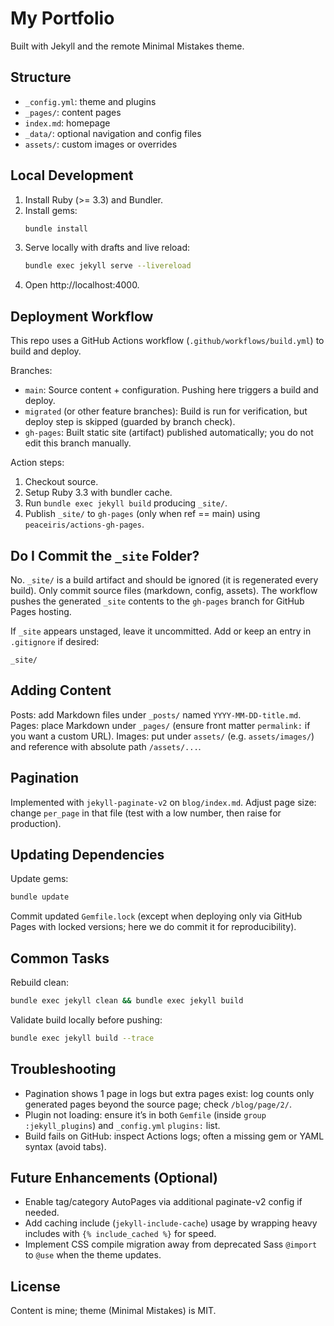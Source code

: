# My Portfolio
Built with Jekyll and the remote Minimal Mistakes theme.

## Structure
- `_config.yml`: theme and plugins
- `_pages/`: content pages
- `index.md`: homepage
- `_data/`: optional navigation and config files
- `assets/`: custom images or overrides

## Local Development
1. Install Ruby (>= 3.3) and Bundler.
2. Install gems:
	```bash
	bundle install
	```
3. Serve locally with drafts and live reload:
	```bash
	bundle exec jekyll serve --livereload
	```
4. Open http://localhost:4000.

## Deployment Workflow
This repo uses a GitHub Actions workflow (`.github/workflows/build.yml`) to build and deploy.

Branches:
- `main`: Source content + configuration. Pushing here triggers a build and deploy.
- `migrated` (or other feature branches): Build is run for verification, but deploy step is skipped (guarded by branch check).
- `gh-pages`: Built static site (artifact) published automatically; you do not edit this branch manually.

Action steps:
1. Checkout source.
2. Setup Ruby 3.3 with bundler cache.
3. Run `bundle exec jekyll build` producing `_site/`.
4. Publish `_site/` to `gh-pages` (only when ref == main) using `peaceiris/actions-gh-pages`.

## Do I Commit the `_site` Folder?
No. `_site/` is a build artifact and should be ignored (it is regenerated every build). Only commit source files (markdown, config, assets). The workflow pushes the generated `_site` contents to the `gh-pages` branch for GitHub Pages hosting.

If `_site` appears unstaged, leave it uncommitted. Add or keep an entry in `.gitignore` if desired:
```
_site/
```

## Adding Content
Posts: add Markdown files under `_posts/` named `YYYY-MM-DD-title.md`.
Pages: place Markdown under `_pages/` (ensure front matter `permalink:` if you want a custom URL).
Images: put under `assets/` (e.g. `assets/images/`) and reference with absolute path `/assets/...`.

## Pagination
Implemented with `jekyll-paginate-v2` on `blog/index.md`.
Adjust page size: change `per_page` in that file (test with a low number, then raise for production).

## Updating Dependencies
Update gems:
```bash
bundle update
```
Commit updated `Gemfile.lock` (except when deploying only via GitHub Pages with locked versions; here we do commit it for reproducibility).

## Common Tasks
Rebuild clean:
```bash
bundle exec jekyll clean && bundle exec jekyll build
```
Validate build locally before pushing:
```bash
bundle exec jekyll build --trace
```

## Troubleshooting
- Pagination shows 1 page in logs but extra pages exist: log counts only generated pages beyond the source page; check `/blog/page/2/`.
- Plugin not loading: ensure it’s in both `Gemfile` (inside `group :jekyll_plugins`) and `_config.yml` `plugins:` list.
- Build fails on GitHub: inspect Actions logs; often a missing gem or YAML syntax (avoid tabs).

## Future Enhancements (Optional)
- Enable tag/category AutoPages via additional paginate-v2 config if needed.
- Add caching include (`jekyll-include-cache`) usage by wrapping heavy includes with `{% include_cached %}` for speed.
- Implement CSS compile migration away from deprecated Sass `@import` to `@use` when the theme updates.

## License
Content is mine; theme (Minimal Mistakes) is MIT.
